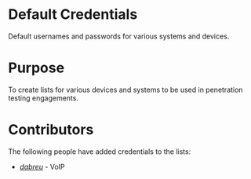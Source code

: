 # Default Credentials
Default usernames and passwords for various systems and devices.

# Purpose
To create lists for various devices and systems to be used in penetration testing engagements. 

# Contributors
The following people have added credentials to the lists:

* [_dabreu_](https://twitter.com/_dabreu_) - VoIP
